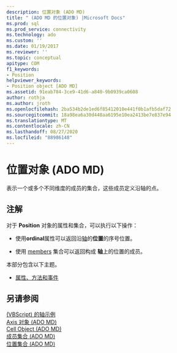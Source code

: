```yaml
---
description: 位置对象 (ADO MD)
title: " (ADO MD 的位置对象) |Microsoft Docs"
ms.prod: sql
ms.prod_service: connectivity
ms.technology: ado
ms.custom: ''
ms.date: 01/19/2017
ms.reviewer: ''
ms.topic: conceptual
apitype: COM
f1_keywords:
- Position
helpviewer_keywords:
- Position object [ADO MD]
ms.assetid: 91eab784-3ce9-41d6-a840-9b0939ca0608
author: rothja
ms.author: jroth
ms.openlocfilehash: 2ba534b2de1ed6f85412010e441f0b1afb5daf72
ms.sourcegitcommit: 18a98ea6a30d448aa6195e10ea2413be7e837e94
ms.translationtype: MT
ms.contentlocale: zh-CN
ms.lasthandoff: 08/27/2020
ms.locfileid: "88986148"
---
```

# <a name="position-object-ado-md"></a>位置对象 (ADO MD)
表示一个或多个不同维度的成员的集合，这些成员定义沿轴的点。  
  
## <a name="remarks"></a>注解  
 对于 **Position** 对象的属性和集合，可以执行以下操作：  
  
-   使用**ordinal**属性可以返回沿[轴](./axis-object-ado-md.md)的**位置**的序号位置。  
  
-   使用 [members](./members-collection-ado-md.md) 集合可以返回构成 **轴**上的位置的成员。  
  
 本部分包含以下主题。  
  
-   [属性、方法和事件](./position-object-properties-methods-and-events.md)  
  
## <a name="see-also"></a>另请参阅  
 [ (VBScript) 的轴示例 ](./axis-example-vbscript.md)   
 [Axis 对象 (ADO MD) ](./axis-object-ado-md.md)   
 [Cell Object (ADO MD) ](./cell-object-ado-md.md)   
 [成员集合 (ADO MD) ](./members-collection-ado-md.md)   
 [位置集合 (ADO MD)](./positions-collection-ado-md.md)